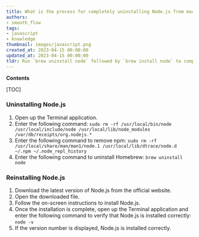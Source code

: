 ```yaml
---
title: What is the process for completely uninstalling Node.js from mac os x and reinstalling it from the start?
authors:
- smooth_flow
tags:
- javascript
- knowledge
thumbnail: images/javascript.png
created_at: 2023-04-15 00:00:00
updated_at: 2023-04-15 00:00:00
tldr: Run `brew uninstall node` followed by `brew install node` to completely uninstall and reinstall Node.js on Mac OS X.
---
```


**Contents**

[TOC]

### Uninstalling Node.js
1. Open up the Terminal application.
2. Enter the following command: `sudo rm -rf /usr/local/bin/node /usr/local/include/node /usr/local/lib/node_modules /var/db/receipts/org.nodejs.*`
3. Enter the following command to remove npm: `sudo rm -rf /usr/local/share/man/man1/node.1 /usr/local/lib/dtrace/node.d ~/.npm ~/.node_repl_history`
4. Enter the following command to uninstall Homebrew: `brew uninstall node`

### Reinstalling Node.js
1. Download the latest version of Node.js from the official website.
2. Open the downloaded file.
3. Follow the on-screen instructions to install Node.js.
4. Once the installation is complete, open up the Terminal application and enter the following command to verify that Node.js is installed correctly: `node -v`
5. If the version number is displayed, Node.js is installed correctly.
